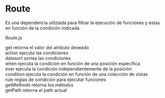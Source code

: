 Route
=====

Es una dependencia utilziada para filtrar la ejecución de funciones y estas en función de la condición indicada.<br>

Route.js<br>

get retorna el valor del atributo deseado<br>
action ejecuta las condiciones<br>
datasort sortea las condiciones<br>
when ejecuta la condición en función de una posición específica<br>
ever ejecuta la condición independientemente de la posición<br>
condition ejecuta la condición en función de una colección de vistas<br>
rule reglas de condición para ejecutar funciones<br>
getMethods retorna los métodos<br>
getPath retorna el path actual<br>
